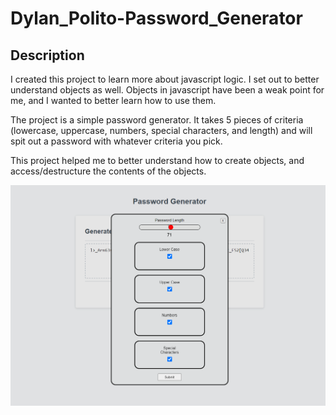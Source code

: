 # Dylan_Polito-Password_Generator

## Description

I created this project to learn more about javascript logic. I set out to better understand objects as well. Objects in javascript have been a weak point for me, and I wanted to better learn how to use them. 

The project is a simple password generator. It takes 5 pieces of criteria (lowercase, uppercase, numbers, special characters, and length) and will spit out a password with whatever criteria you pick.

This project helped me to better understand how to create objects, and access/destructure the contents of the objects. 

![alt text](./assets/images/Capture.PNG)